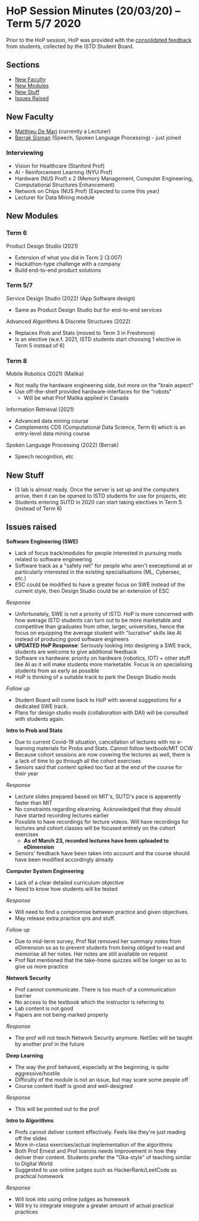 # HoP Session Minutes (20/03/20) – Term 5/7 2020

Prior to the HoP session, HoP was provided with the [consolidated feedback](https://docs.google.com/document/d/19rx-gyVJbjUMfDQTKoaeG-OFC9StHN--TJaX7gQ7HQc/edit?usp=sharing) from students, collected by the ISTD Student Board.

## Sections

* [New Faculty](#new-faculty)
* [New Modules](#new-modules)
* [New Stuff](#new-stuff)
* [Issues Raised](#issues-raised)

## New Faculty

 - [Matthieu De Mari](https://istd.sutd.edu.sg/people/faculty/matthieu-de-mari) (currently a Lecturer)
 - [Berrak Sisman](https://istd.sutd.edu.sg/people/faculty/berrak-sisman) (Speech, Spoken Language Processing) - just joined

### Interviewing

- Vision for Healthcare (Stanford Prof)
- AI - Reinforcement Learning (NYU Prof)
- Hardware (NUS Prof) x 2 (Memory Management, Computer Engineering, Computational Structures Enhancement)
- Network on Chips (NUS Prof) (Expected to come this year)
- Lecturer for Data Mining module

## New Modules

### Term 6

Product Design Studio (2021)

- Extension of what you did in Term 2 (3.007)
- Hackathon-type challenge with a company
- Build end-to-end product solutions

### Term 5/7

Service Design Studio (2022) (App Software design)

- Same as Product Design Studio but for end-to-end services

Advanced Algorithms & Discrete Structures (2022)

- Replaces Prob and Stats (moved to Term 3 in Freshmore)
- Is an elective (w.e.f. 2021, ISTD students start choosing 1 elective in Term 5 instead of 6)

### Term 8

Mobile Robotics (2021) (Malika)

- Not really the hardware engineering side, but more on the "brain aspect"
- Use off-the-shelf provided hardware-interfaces for the "robots"
    - Will be what Prof Malika applied in Canada

Information Retrieval (2021)

- Advanced data mining course
- Complements CDS (Computational Data Science, Term 6) which is an entry-level data mining course

Spoken Language Processing (2022) (Berrak)

- Speech recognition, etc

## New Stuff

- I3 lab is almost ready. Once the server is set up and the computers arrive, then it can be opened to ISTD students for use for projects, etc
- Students entering SUTD in 2020 can start taking electives in Term 5 (instead of Term 6)

## Issues raised

**Software Engineering (SWE)**

- Lack of focus track/modules for people interested in pursuing mods related to software engineering
- Software track as a "safety net" for people who aren't execeptional at or particularly interested in the existing specialisations (ML, Cybersec, etc.)
- ESC could be modified to have a greater focus on SWE instead of the current style, then Design Studio could be an extension of ESC

*Response*

- Unfortunately, SWE is not a priority of ISTD. HoP is more concerned with how average ISTD students can turn out to be more marketable and competitive than graduates from other, larger, universities, hence the focus on equipping the average student with "lucrative" skills like AI instead of producing good software engineers
- **UPDATED HoP Response**: Seriously looking into designing a SWE track, students are welcome to give additional feedback
- Software vs hardware: priority on hardware (robotics, IOT) + other stuff like AI as it will make students more marketable. Focus is on specialising students from as early as possible
- HoP is thinking of a suitable track to park the Design Studio mods

*Follow up*

- Student Board will come back to HoP with several suggestions for a dedicated SWE track.
- Plans for design studio mods (collaboration with DAI) will be consulted with students again.

**Intro to Prob and Stats**

- Due to current Covid-19 situation, cancellation of lectures with no e-learning materials for Probs and Stats. Cannot follow textbook/MIT OCW
- Because cohort sessions are now covering the lectures as well, there is a lack of time to go through all the cohort exercises
- Seniors said that content spiked too fast at the end of the course for their year

*Response*

- Lecture slides prepared based on MIT's, SUTD's pace is apparently faster than MIT
- No constraints regarding elearning. Acknowledged that they should have started recording lectures earlier
- Possible to have recordings for lecture videos. Will have recordings for lectures and cohort classes will be focused entirely on the cohort exercises
    - **As of March 23, recorded lectures have been uploaded to eDimension**
- Seniors' feedback have been taken into account and the course should have been modified accordingly already


**Computer System Engineering**

- Lack of a clear detailed curriculum objective
- Need to know how students will be tested

*Response*

- Will need to find a compromise between practice and given objectives.
- May release extra practice qns and stuff.

*Follow up*

- Due to mid-term survey, Prof Nat removed her summary notes from eDimension so as to prevent students from being obliged to read and memorise all her notes. Her notes are still available on request
- Prof Nat mentioned that the take-home quizzes will be longer so as to give us more practice

**Network Security**

- Prof cannot communicate. There is too much of a communication barrier
- No access to the textbook which the instructor is referring to
- Lab content is not good
- Papers are not being marked properly

*Response*

- The prof will not teach Network Security anymore. NetSec will be taught by another prof in the future

**Deep Learning**

- The way the prof behaved, especially at the beginning,  is quite aggressive/hostile
- Difficulty of the module is not an issue, but may scare some people off
- Course content itself is good and well-designed

*Response*

- This will be pointed out to the prof

**Intro to Algorithms**

- Profs cannot deliver content effectively. Feels like they're just reading off the slides
- More in-class exercises/actual implementation of the algorithms
- Both Prof Ernest and Prof Ioannis needs improvement in how they deliver their content. Students prefer the "Oka-style" of teaching similar to Digital World
- Suggested to use online judges such as HackerRank/LeetCode as practical homework

*Response*
- Will look into using online judges as homework
- Will try to integrate integrate a greater amount of actual practical practices
